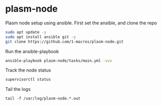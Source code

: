 # plasm-node

Plasm node setup using ansible.
First set the ansible, and clone the repo

```sh
sudo apt update -y
sudo apt install ansible git -y
git clone https://github.com/1-macros/plasm-node.git
```

Run the ansible-playbook

```sh
ansible-playbook plasm-node/tasks/main.yml -vvv
```

Track the node status

```sh
supervisorctl status
```

Tail the logs

```
tail -f /var/log/plasm-node.*.out
```
